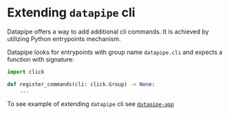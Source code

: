 # Extending `datapipe` cli

Datapipe offers a way to add additional cli commands. It is achieved by
utilizing Python entrypoints mechanism.

Datapipe looks for entrypoints with group name `datapipe.cli` and expects a
function with signature:

```python
import click

def register_commands(cli: click.Group) -> None:
    ...
```

To see example of extending `datapipe` cli see
[`datapipe-app`](https://github.com/epoch8/datapipe-app)
